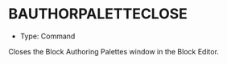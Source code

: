 # BAUTHORPALETTECLOSE

- Type: Command

Closes the Block Authoring Palettes window in the Block Editor.
